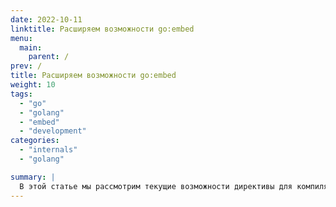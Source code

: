 ```yaml
---
date: 2022-10-11
linktitle: Расширяем возможности go:embed
menu:
  main:
    parent: /
prev: /
title: Расширяем возможности go:embed
weight: 10
tags:
  - "go"
  - "golang"
  - "embed"
  - "development"
categories:
  - "internals"
  - "golang"

summary: |
  В этой статье мы рассмотрим текущие возможности директивы для компилятора [go:embed](https://pkg.go.dev/embed), чего в ней не хватает и как добавить свои изменения. 
---
```


